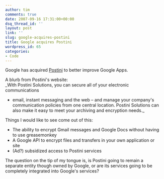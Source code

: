```yaml
---
author: tim
comments: true
date: 2007-09-16 17:31:00+00:00
dsq_thread_id: ''
layout: post
link: ''
slug: google-acquires-postini
title: Google acquires Postini
wordpress_id: 65
categories:
- Code
---
```


Google has acquired [Postini](http://www.postini.com/index.php) to better
improve Google Apps.  
  
A blurb from Postini's website:  
_With Postini Solutions, you can secure all of your electronic communications
- email, instant messaging and the web – and manage your company's
communication policies from one central location. Postini Solutions can also
make it easy to meet your archiving and encryption needs._  
  
Things I would like to see come out of this:  
* The ability to encrypt Gmail messages and Google Docs without having to use
greasemonkey  
* A Google API to encrypt files and transfers in your own application or site  
* (Ad?) subsidized access to Postini services  
  
The question on the tip of my tongue is, is Postini going to remain a separate
entity though owned by Google, or are its services going to be completely
integrated into Google's services?

